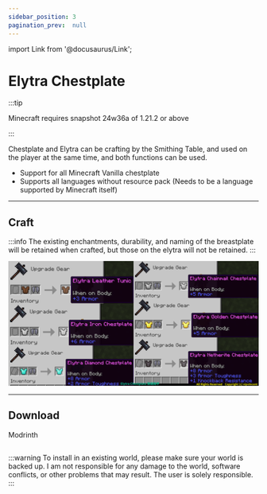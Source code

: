 ```yaml
---
sidebar_position: 3
pagination_prev:  null 
---
```

import Link from '@docusaurus/Link';

# Elytra Chestplate

:::tip

Minecraft requires snapshot 24w36a of 1.21.2 or above

:::

Chestplate and Elytra can be crafting by the Smithing Table, and used on the player at the same time, and both functions can be used.

- Support for all Minecraft Vanilla chestplate
- Supports all languages ​​without resource pack (Needs to be a language supported by Minecraft itself)

---
## Craft

:::info
The existing enchantments, durability, and naming of the breastplate will be retained when crafted, but those on the elytra will not be retained.
:::

![craft](./img/craft.png)

---
## Download

<Link className="button button--success button--lg" href="https://modrinth.com/datapack/elytra_chestplate">Modrinth</Link>

##
:::warning
To install in an existing world, please make sure your world is backed up.
I am not responsible for any damage to the world, software conflicts, or other problems that may result. The user is solely responsible.
:::
